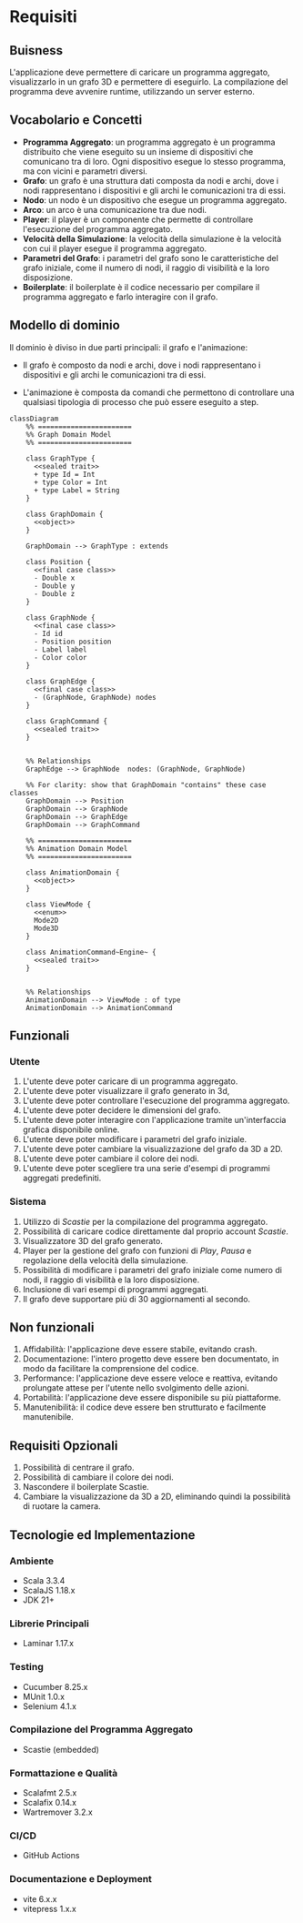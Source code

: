 
# Requisiti

## Buisness

L'applicazione deve permettere di caricare un programma aggregato, visualizzarlo in un grafo 3D e permettere di eseguirlo. La compilazione del programma deve avvenire runtime, utilizzando un server esterno.

## Vocabolario e Concetti

- **Programma Aggregato**: un programma aggregato è un programma distribuito che viene eseguito su un insieme di dispositivi che comunicano tra di loro. Ogni dispositivo esegue lo stesso programma, ma con vicini e parametri diversi.
- **Grafo**: un grafo è una struttura dati composta da nodi e archi, dove i nodi rappresentano i dispositivi e gli archi le comunicazioni tra di essi.
- **Nodo**: un nodo è un dispositivo che esegue un programma aggregato.
- **Arco**: un arco è una comunicazione tra due nodi.
- **Player**: il player è un componente che permette di controllare l'esecuzione del programma aggregato.
- **Velocità della Simulazione**: la velocità della simulazione è la velocità con cui il player esegue il programma aggregato.
- **Parametri del Grafo**: i parametri del grafo sono le caratteristiche del grafo iniziale, come il numero di nodi, il raggio di visibilità e la loro disposizione.
- **Boilerplate**: il boilerplate è il codice necessario per compilare il programma aggregato e farlo interagire con il grafo.

## Modello di dominio

Il dominio è diviso in due parti principali: il grafo e l'animazione:

- Il grafo è composto da nodi e archi, dove i nodi rappresentano i dispositivi e gli archi le comunicazioni tra di essi.

- L'animazione è composta da comandi che permettono di controllare una qualsiasi tipologia di processo che può essere eseguito a step.

```mermaid
classDiagram
    %% =======================
    %% Graph Domain Model
    %% =======================

    class GraphType {
      <<sealed trait>>
      + type Id = Int
      + type Color = Int
      + type Label = String
    }

    class GraphDomain {
      <<object>>
    }

    GraphDomain --> GraphType : extends

    class Position {
      <<final case class>>
      - Double x
      - Double y
      - Double z
    }

    class GraphNode {
      <<final case class>>
      - Id id
      - Position position
      - Label label
      - Color color
    }

    class GraphEdge {
      <<final case class>>
      - (GraphNode, GraphNode) nodes
    }

    class GraphCommand {
      <<sealed trait>>
    }


    %% Relationships
    GraphEdge --> GraphNode  nodes: (GraphNode, GraphNode)

    %% For clarity: show that GraphDomain "contains" these case classes
    GraphDomain --> Position
    GraphDomain --> GraphNode
    GraphDomain --> GraphEdge
    GraphDomain --> GraphCommand

    %% =======================
    %% Animation Domain Model
    %% =======================

    class AnimationDomain {
      <<object>>
    }

    class ViewMode {
      <<enum>>
      Mode2D
      Mode3D
    }

    class AnimationCommand~Engine~ {
      <<sealed trait>>
    }


    %% Relationships
    AnimationDomain --> ViewMode : of type
    AnimationDomain --> AnimationCommand

```

## Funzionali

### Utente

1. L'utente deve poter caricare di un programma aggregato.
2. L'utente deve poter visualizzare il grafo generato in 3d,
3. L'utente deve poter controllare l'esecuzione del programma aggregato.
4. L'utente deve poter decidere le dimensioni del grafo.
5. L'utente deve poter interagire con l'applicazione tramite un'interfaccia grafica disponibile online.
6. L'utente deve poter modificare i parametri del grafo iniziale.
7. L'utente deve poter cambiare la visualizzazione del grafo da 3D a 2D.
8. L'utente deve poter cambiare il colore dei nodi.
9. L'utente deve poter scegliere tra una serie d'esempi di programmi aggregati predefiniti.

### Sistema

1. Utilizzo di *Scastie* per la compilazione del programma aggregato.
2. Possibilità di caricare codice direttamente dal proprio account *Scastie*.
3. Visualizzatore 3D del grafo generato.
4. Player per la gestione del grafo con funzioni di *Play*, *Pausa* e regolazione della velocità della simulazione.
5. Possibilità di modificare i parametri del grafo iniziale come numero di nodi, il raggio di visibilità e la loro disposizione.
6. Inclusione di vari esempi di programmi aggregati.
7. Il grafo deve supportare più di 30 aggiornamenti al secondo.

## Non funzionali

1. Affidabilità: l'applicazione deve essere stabile, evitando crash.
2. Documentazione: l'intero progetto deve essere ben documentato, in modo da facilitare la comprensione del codice.
3. Performance: l'applicazione deve essere veloce e reattiva, evitando prolungate attese per l'utente nello svolgimento delle azioni.
4. Portabilità: l'applicazione deve essere disponibile su più piattaforme.
5. Manutenibilità: il codice deve essere ben strutturato e facilmente manutenibile.

## Requisiti Opzionali

1. Possibilità di centrare il grafo.
2. Possibilità di cambiare il colore dei nodi.
3. Nascondere il boilerplate Scastie.
4. Cambiare la visualizzazione da 3D a 2D, eliminando quindi la possibilità di ruotare la camera.

## Tecnologie ed Implementazione

### Ambiente

- Scala 3.3.4
- ScalaJS 1.18.x
- JDK 21+

### Librerie Principali

- Laminar 1.17.x

### Testing

- Cucumber 8.25.x
- MUnit 1.0.x
- Selenium 4.1.x

### Compilazione del Programma Aggregato

- Scastie (embedded)

### Formattazione e Qualità

- Scalafmt 2.5.x
- Scalafix 0.14.x
- Wartremover 3.2.x

### CI/CD

- GitHub Actions

### Documentazione e Deployment

- vite 6.x.x
- vitepress 1.x.x
